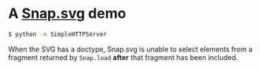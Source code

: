 # A [Snap.svg](http://snapsvg.io/) demo

```sh
$ python -m SimpleHTTPServer
```

When the SVG has a doctype, Snap.svg is unable to select elements from a fragment returned by `Snap.load` **after** that fragment has been included.
